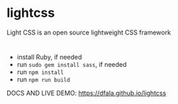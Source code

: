 # lightcss
Light CSS is an open source lightweight CSS framework
#
* install Ruby, if needed
* run `sudo gem install sass`, if needed
* run `npm install`
* run `npm run build`

DOCS AND LIVE DEMO: https://dfala.github.io/lightcss
